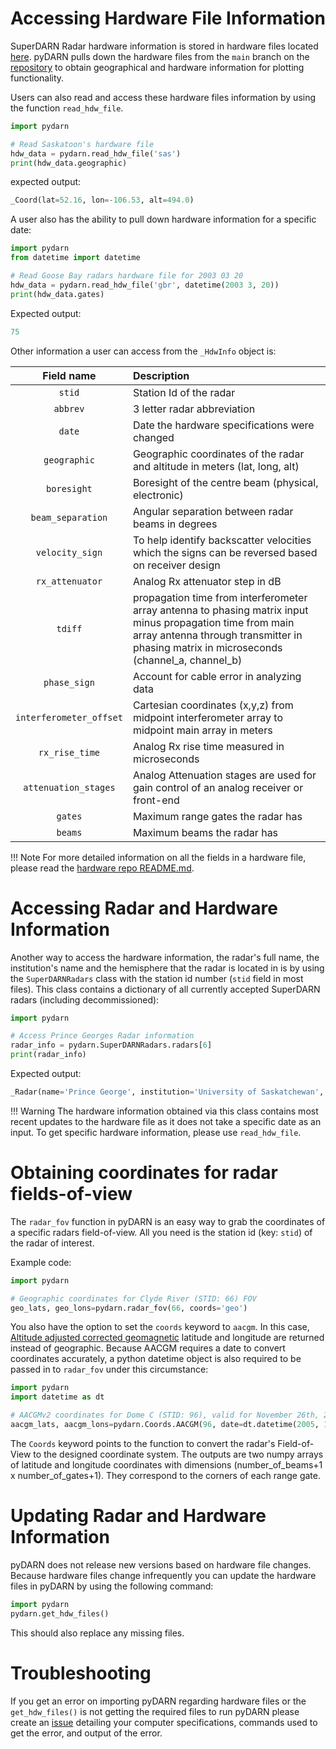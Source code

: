 <!--Copyright (C) SuperDARN Canada, University of Saskatchewan 
Author(s): Marina Schmidt, Daniel Billett
Modifications:
2020-12-01 Carley Martin added git_hdw_file
2020-01-05 Marin Schmidt switched VT hardware repo to SuperDARN hardware repo

Disclaimer:
pyDARN is under the LGPL v3 license found in the root directory LICENSE.md 
Everyone is permitted to copy and distribute verbatim copies of this license 
document, but changing it is not allowed.

This version of the GNU Lesser General Public License incorporates the terms
and conditions of version 3 of the GNU General Public License, supplemented by
the additional permissions listed below.
-->
# Accessing Hardware File Information 

SuperDARN Radar hardware information is stored in hardware files located [here](https://github.com/SuperDARN/hdw). 
pyDARN pulls down the hardware files from the `main` branch on the [repository](https://github.com/SuperDARN/hdw) to obtain geographical and hardware information for plotting functionality. 

Users can also read and access these hardware files information by using the function `read_hdw_file`.
``` python 
import pydarn

# Read Saskatoon's hardware file
hdw_data = pydarn.read_hdw_file('sas')
print(hdw_data.geographic)
```
expected output: 
``` python 
_Coord(lat=52.16, lon=-106.53, alt=494.0)
```

A user also has the ability to pull down hardware information for a specific date:
``` python
import pydarn
from datetime import datetime

# Read Goose Bay radars hardware file for 2003 03 20
hdw_data = pydarn.read_hdw_file('gbr', datetime(2003 3, 20))
print(hdw_data.gates)
```

Expected output: 
``` python
75
```

Other information a user can access from the `_HdwInfo` object is:

| Field name              | Description                                                                                                                                                                     |
| :---:                   | :---                                                                                                                                                                            |
| `stid`                  | Station Id of the radar                                                                                                                                                         |
| `abbrev`                | 3 letter radar abbreviation                                                                                                                                                     |
| `date`                  | Date the hardware specifications were changed                                                                                                                                   | 
| `geographic`            | Geographic coordinates of the radar and altitude in meters (lat, long, alt)                                                                                                     |
| `boresight`             | Boresight of the centre beam (physical, electronic)                                                                                                                             |
| `beam_separation`       | Angular separation between radar beams in degrees                                                                                                                               |
| `velocity_sign`         | To help identify backscatter velocities which the signs can be reversed based on receiver design                                                                                |
| `rx_attenuator`         | Analog Rx attenuator step in dB                                                                                                                                                 |
| `tdiff`                 | propagation time from interferometer array antenna to phasing matrix input minus propagation time from main array antenna through transmitter in phasing matrix in microseconds (channel_a, channel_b)|
| `phase_sign`            | Account for cable error in analyzing data                                                                                                                                       |
| `interferometer_offset` | Cartesian coordinates (x,y,z) from midpoint interferometer array to midpoint main array in meters                                                                               |
| `rx_rise_time`          | Analog Rx rise time measured in microseconds                                                                                                                                    |
| `attenuation_stages`    | Analog Attenuation stages are used for gain control of an analog receiver or front-end                                                                                          |
| `gates`                 | Maximum range gates the radar has                                                                                                                                               |
| `beams`                 | Maximum beams the radar has                                                                                                                                                     |

!!! Note
    For more detailed information on all the fields in a hardware file, please read the [hardware repo README.md](https://github.com/SuperDARN/hdw).

# Accessing Radar and Hardware Information

Another way to access the hardware information, the radar's full name, the institution's name and the  hemisphere that the radar is located in is by using the `SuperDARNRadars` class with the station id number (`stid` field in most files). 
This class contains a dictionary of all currently accepted SuperDARN radars (including decommissioned):
``` python
import pydarn

# Access Prince Georges Radar information
radar_info = pydarn.SuperDARNRadars.radars[6]
print(radar_info)
```

Expected output:
```python
_Radar(name='Prince George', institution='University of Saskatchewan', hemisphere=<Hemisphere.North: 1>, hardware_info=_HdwInfo(stid=6, status=<Status.online: 1>, abbrev='pgr', date=datetime.datetime(2000, 3, 3, 0, 0), geographic=_Coord(lat=53.98, lon=-122.59, alt=670.0), boresight=_Boresight(physical=-5.0, electronic=0.0), beam_separation=3.24, velocity_sign=1.0, rx_attenuator=10.0, tdiff=_Tdiff(channel_a=0.0, channel_b=0.0), phase_sign=1.0, interferometer_offset=_InterferometerOffset(x=0.0, y=-100.0, z=0.0), rx_rise_time=0.0, attenuation_stages=0, gates=225, beams=16))
```

!!! Warning
    The hardware information obtained via this class contains most recent updates to the hardware file as it does not take a specific date as an input. To get specific hardware information, please use `read_hdw_file`.
    
# Obtaining coordinates for radar fields-of-view

The `radar_fov` function in pyDARN is an easy way to grab the coordinates of a specific radars field-of-view. All you need is the station id (key: `stid`) of the radar of interest.

Example code:
```python
import pydarn

# Geographic coordinates for Clyde River (STID: 66) FOV
geo_lats, geo_lons=pydarn.radar_fov(66, coords='geo')
```

You also have the option to set the `coords` keyword to `aacgm`. In this case, [Altitude adjusted corrected geomagnetic](http://superdarn.thayer.dartmouth.edu/aacgm.html) latitude and longitude are returned instead of geographic. Because AACGM requires a date to convert coordinates accurately, a python datetime object is also required to be passed in to `radar_fov` under this circumstance:
```python
import pydarn
import datetime as dt

# AACGMv2 coordinates for Dome C (STID: 96), valid for November 26th, 2005
aacgm_lats, aacgm_lons=pydarn.Coords.AACGM(96, date=dt.datetime(2005, 11, 26))
```
The `Coords` keyword points to the function to convert the radar's Field-of-View to the designed coordinate system. The outputs are two numpy arrays of latitude and longitude coordinates with dimensions (number_of_beams+1 x number_of_gates+1). They correspond to the corners of each range gate.

# Updating Radar and Hardware Information

pyDARN does not release new versions based on hardware file changes. Because hardware files change infrequently you can update the hardware files in pyDARN by using the following command:
``` python
import pydarn
pydarn.get_hdw_files()
```
This should also replace any missing files.

# Troubleshooting

If you get an error on importing pyDARN regarding hardware files or the `get_hdw_files()` is not getting the required files to run pyDARN please create an [issue](https://github.com/SuperDARN/pydarn/issues) detailing your computer specifications, commands used to get the error, and output of the error. 
